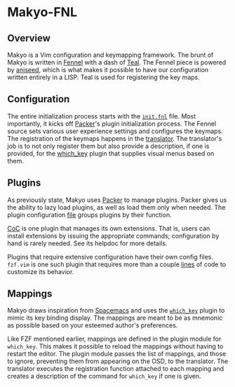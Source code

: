 # Makyo-FNL

## Overview 

Makyo is a Vim configuration and keymapping framework. The brunt of Makyo is
written in [Fennel][Fennel] with a dash of [Teal][Teal]. The Fennel piece is
powered by [aniseed][aniseed], which is what makes it possible to have our
configuration written entirely in a LISP. Teal is used for registering the key
maps.

## Configuration

The entire initialization process starts with the
[`init.fnl`](../../lua/init.lua) file. Most importantly, it kicks off
[Packer][Packer]'s plugin initialization process. The Fennel source sets various
user experience settings and configures the keymaps. The registration of the
keymaps happens in the [translator](../../lua/makyo/plugins/translator.tl). The
translator's job is to not only register them but also provide a description, if
one is provided, for the [which_key][which_key] plugin that supplies visual
menus based on them.

## Plugins

As previously state, Makyo uses [Packer][Packer] to manage plugins. Packer gives us the
ability to lazy load plugins, as well as load them only when needed. The plugin
configuration [file](../../lua/makyo/plugins.lua) groups plugins by their function. 

[CoC][CoC] is one plugin that manages its own extensions. That is, users can install
extensions by issuing the appropriate commands; configuration by hand is rarely
needed. See its helpdoc for more details.

Plugins that require extensive configuration have their own config files.
`fzf.vim` is one such plugin that requires more than a couple [lines](./plugins/fzf.fnl) of code to
customize its behavior.

## Mappings

Makyo draws inspiration from [Spacemacs][Spacemacs] and uses the [`which_key`][which_key] plugin to mimic
its key binding display. The mappings are meant to be as mnemonic as possible
based on your esteemed author's preferences. 

Like FZF mentioned earlier, mappings are defined in the plugin module for
`which_key`. This makes it possible to reload the mappings without having to
restart the editor. The plugin module passes the list of mappings, and those to
ignore, preventing them from appearing on the OSD, to the translator. The
translator executes the registration function attached to each mapping and
creates a description of the command for `which_key` if one is given.

[Teal]: https://github.com/teal-language/tl
[Fennel]: https://fennel-lang.org
[Packer]: https://github.com/wbthomason/packer.nvim
[aniseed]: https://github.com/Olical/aniseed
[CoC]: https://github.com/neoclide/coc.nvim
[Spacemacs]: http://spacemacs.org/
[which_key]: https://github.com/liuchengxu/vim-which-key
